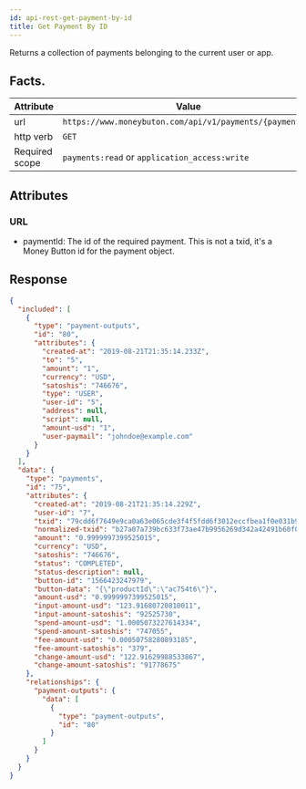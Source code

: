 ```yaml
---
id: api-rest-get-payment-by-id
title: Get Payment By ID
---
```


Returns a collection of payments belonging to the current user or app.

## Facts.

| Attribute      | Value                                                    |
|----------------|----------------------------------------------------------|
| url            | `https://www.moneybuton.com/api/v1/payments/{paymentId}` |
| http verb      | `GET`                                                    |
| Required scope | `payments:read` or `application_access:write`            |

## Attributes

### URL

* paymentId: The id of the required payment. This is not a txid, it's a Money Button id for the payment object.

## Response

``` json
{
  "included": [
    {
      "type": "payment-outputs",
      "id": "80",
      "attributes": {
        "created-at": "2019-08-21T21:35:14.233Z",
        "to": "5",
        "amount": "1",
        "currency": "USD",
        "satoshis": "746676",
        "type": "USER",
        "user-id": "5",
        "address": null,
        "script": null,
        "amount-usd": "1",
        "user-paymail": "johndoe@example.com"
      }
    }
  ],
  "data": {
    "type": "payments",
    "id": "75",
    "attributes": {
      "created-at": "2019-08-21T21:35:14.229Z",
      "user-id": "7",
      "txid": "79cdd6f7649e9ca0a63e065cde3f4f5fdd6f3012eccfbea1f0e031b91a46cf54",
      "normalized-txid": "b27a07a739bc633f73ae47b9956269d342a42491b60f0ee326c65dec869855c9",
      "amount": "0.9999997399525015",
      "currency": "USD",
      "satoshis": "746676",
      "status": "COMPLETED",
      "status-description": null,
      "button-id": "1566423247979",
      "button-data": "{\"productId\":\"ac754t6\"}",
      "amount-usd": "0.9999997399525015",
      "input-amount-usd": "123.91680720810011",
      "input-amount-satoshis": "92525730",
      "spend-amount-usd": "1.0005073227614334",
      "spend-amount-satoshis": "747055",
      "fee-amount-usd": "0.00050758280893185",
      "fee-amount-satoshis": "379",
      "change-amount-usd": "122.91629988533867",
      "change-amount-satoshis": "91778675"
    },
    "relationships": {
      "payment-outputs": {
        "data": [
          {
            "type": "payment-outputs",
            "id": "80"
          }
        ]
      }
    }
  }
}
```
